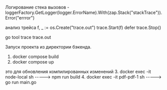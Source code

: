Логирование стека вызовов - loggerFactory.GetLogger(logger.ErrorName).With(zap.Stack("stackTrace")).Error("errror")

анализ трейса
f, _ := os.Create("trace.out")
trace.Start(f)
defer trace.Stop()

go tool trace trace.out

Запуск проекта из директории бэкенда.

1. docker compose build
2. docker compose up

это для обновления компилированных изменений
3. docker exec -it node-local sh -----> npm run build
4. docker exec -it pdf-pdf-1 sh -----> go run main.go